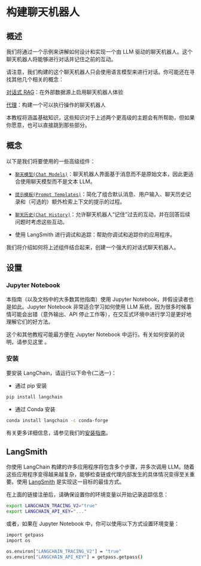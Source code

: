 # 构建聊天机器人

## 概述

我们将通过一个示例来讲解如何设计和实现一个由 LLM 驱动的聊天机器人。这个聊天机器人将能够进行对话并记住之前的互动。

请注意，我们构建的这个聊天机器人只会使用语言模型来进行对话。你可能还在寻找其他几个相关的概念：

[对话式 RAG](https://python.langchain.com/v0.2/docs/tutorials/qa_chat_history/)：在外部数据源上启用聊天机器人体验

[代理](https://python.langchain.com/v0.2/docs/tutorials/agents/)：构建一个可以执行操作的聊天机器人

本教程将涵盖基础知识，这些知识对于上述两个更高级的主题会有所帮助，但如果你愿意，也可以直接跳到那些部分。

## 概念

以下是我们将要使用的一些高级组件：

- [`聊天模型(Chat Models)`](https://python.langchain.com/v0.2/docs/concepts/#chat-models)：聊天机器人界面基于消息而不是原始文本，因此更适合使用聊天模型而不是文本 LLM。

- [`提示模板(Prompt Templates)`](https://python.langchain.com/v0.2/docs/concepts/#prompt-templates)：简化了组合默认消息、用户输入、聊天历史记录和（可选的）额外检索上下文的提示的过程。

- [`聊天历史(Chat History)`](https://python.langchain.com/v0.2/docs/concepts/#chat-history)：允许聊天机器人“记住”过去的互动，并在回答后续问题时考虑这些互动。

- 使用 LangSmith 进行调试和追踪：帮助你调试和追踪你的应用程序。

我们将介绍如何将上述组件结合起来，创建一个强大的对话式聊天机器人。

## 设置

### Jupyter Notebook

本指南（以及文档中的大多数其他指南）使用 Jupyter Notebook，并假设读者也是如此。Jupyter Notebook 非常适合学习如何使用 LLM 系统，因为很多时候事情可能会出错（意外输出、API 停止工作等），在交互式环境中进行学习是更好地理解它们的好方法。

这个和其他教程可能最方便在 Jupyter Notebook 中运行。有关如何安装的说明，请参见这里 。

### 安装

要安装 LangChain，请运行以下命令(二选一)：

- 通过 pip 安装

```bash
pip install langchain
```

- 通过 Conda 安装

```bash
conda install langchain -c conda-forge
```

有关更多详细信息，请参见我们的[安装指南](https://python.langchain.com/v0.2/docs/how_to/installation/)。

## LangSmith

你使用 LangChain 构建的许多应用程序将包含多个步骤，并多次调用 LLM。随着这些应用程序变得越来越复杂，能够检查链或代理内部发生的具体情况变得至关重要。使用 [LangSmith](https://smith.langchain.com/) 是实现这一目标的最佳方式。

在上面的链接注册后，请确保设置你的环境变量以开始记录追踪信息：

```bash
export LANGCHAIN_TRACING_V2="true"
export LANGCHAIN_API_KEY="..."
```
或者，如果在 Jupyter Notebook 中，你可以使用以下方式设置环境变量：
```bash
import getpass
import os

os.environ["LANGCHAIN_TRACING_V2"] = "true"
os.environ["LANGCHAIN_API_KEY"] = getpass.getpass()
```
